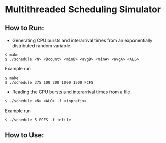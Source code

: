 # Multithreaded Scheduling Simulator

## How to Run:

- Generating CPU bursts and interarrival times from an exponentially distributed random variable
```
$ make
$ ./schedule <N> <Bcount> <minB> <avgB> <minA> <avgA> <ALG>
```

Example run
```
$ make
$ ./schedule 375 100 200 1000 1500 FCFS
```

- Reading the CPU bursts and interarrival times from a file
```
$ ./schedule <N> <ALG> -f <inprefix>
```

Example run
```
$ ./schedule 5 FCFS -f infile
```

## How to Use:
